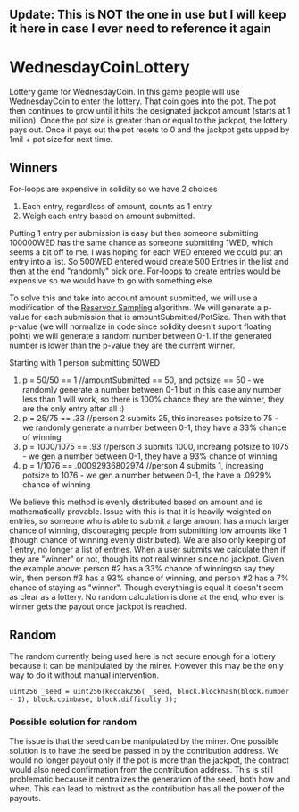 ## Update: This is NOT the one in use but I will keep it here in case I ever need to reference it again

# WednesdayCoinLottery
Lottery game for WednesdayCoin. In this game people will use WednesdayCoin to enter the lottery. That coin goes into the pot. The pot then continues to grow until it hits the designated jackpot amount (starts at 1 million). Once the pot size is greater than or equal to the jackpot, the lottery pays out. Once it pays out the pot resets to 0 and the jackpot gets upped by 1mil + pot size for next time.

## Winners
For-loops are expensive in solidity so we have 2 choices
  1. Each entry, regardless of amount, counts as 1 entry
  2. Weigh each entry based on amount submitted.
  
Putting 1 entry per submission is easy but then someone submitting 100000WED has the same chance as someone submitting 1WED, which seems a bit off to me. I was hoping for each WED entered we could put an entry into a list. So 500WED entered would create 500 Entries in the list and then at the end "randomly" pick one. For-loops to create entries would be expensive so we would have to go with something else.

To solve this and take into account amount submitted, we will use a modification of the [Reservoir Sampling](https://en.wikipedia.org/wiki/Reservoir_sampling) algorithm. We will generate a p-value for each submission that is amountSubmitted/PotSize. Then with that p-value (we will normalize in code since solidity doesn't suport floating point) we will generate a random number between 0-1. If the generated number is lower than the p-value they are the current winner.

Starting with 1 person submitting 50WED 

  1. p = 50/50 == 1 //amountSubmitted == 50, and potsize == 50 - we randomly generate a number between 0-1 but in this case any number less than 1 will work, so there is 100% chance they are the winner, they are the only entry after all :)
  2. p = 25/75 == .33 //person 2 submits 25, this increases potsize to 75 - we randomly generate a number between 0-1, they have a 33% chance of winning
  3. p = 1000/1075 == .93 //person 3 submits 1000, increaing potsize to 1075 - we gen a number between 0-1, they have a 93% chance of winning
  4. p = 1/1076 == .00092936802974 //person 4 submits 1, increasing potsize to 1076 - we gen a number between 0-1, the have a .0929% chance of winning
  
We believe this method is evenly distributed based on amount and is mathematically provable.  Issue with this is that it is heavily weighted on entries, so someone who is able to submit a large amount has a much larger chance of winning, discouraging people from submitting low amounts like 1 (though chance of winning evenly distributed). We are also only keeping of 1 entry, no longer a list of entries. When a user submits we calculate then if they are "winner" or not, though its not real winner since no jackpot. Given the example above: person #2 has a 33% chance of winningso say they win, then person #3 has a 93% chance of winning, and person #2 has a 7% chance of staying as "winner". Though everything is equal it doesn't seem as clear as a lottery. No random calculation is done at the end, who ever is winner gets the payout once jackpot is reached.

## Random
The random currently being used here is not secure enough for a lottery because it can be manipulated by the miner. However this may be the only way to do it without manual intervention.

`uint256 _seed = uint256(keccak256(
                _seed,
                block.blockhash(block.number - 1),
                block.coinbase,
                block.difficulty
            ));`

### Possible solution for random
The issue is that the seed can be manipulated by the miner. One possible solution is to have the seed be passed in by the contribution address.  We would no longer payout only if the pot is more than the jackpot, the contract would also need confirmation from the contribution address. This is still problematic because it centralizes the generation of the seed, both how and when. This can lead to mistrust as the contribution has all the power of the payouts.

